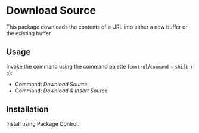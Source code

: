 # Download Source

This package downloads the contents of a URL into either a new buffer or the existing buffer.

## Usage

Invoke the command using the command palette (`control`/`command` + `shift` + `p`):

* Command: *Download Source*
* Command: *Download & Insert Source*

## Installation

Install using Package Control.
